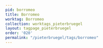 ```yaml
---
pid: borromeo
title: Borromeo
worktag: Borromeo
collection: worktags_pieterbruegel
layout: tagpage_pieterbruegel
order: '020'
permalink: "/pieterbruegel/tags/borromeo"
---
```

